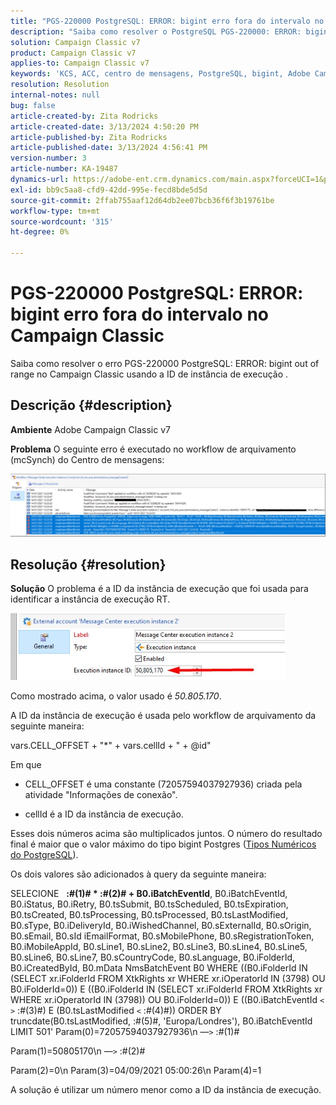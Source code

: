 ```yaml
---
title: "PGS-220000 PostgreSQL: ERROR: bigint erro fora do intervalo no Campaign Classic"
description: "Saiba como resolver o PostgreSQL PGS-220000: ERROR: bigint erro fora do intervalo no Campaign Classic"
solution: Campaign Classic v7
product: Campaign Classic v7
applies-to: Campaign Classic v7
keywords: 'KCS, ACC, centro de mensagens, PostgreSQL, bigint, Adobe Campaign Classic v7, PGS-220000, ERRO: bigint fora de alcance, solução de problemas'
resolution: Resolution
internal-notes: null
bug: false
article-created-by: Zita Rodricks
article-created-date: 3/13/2024 4:50:20 PM
article-published-by: Zita Rodricks
article-published-date: 3/13/2024 4:56:41 PM
version-number: 3
article-number: KA-19487
dynamics-url: https://adobe-ent.crm.dynamics.com/main.aspx?forceUCI=1&pagetype=entityrecord&etn=knowledgearticle&id=f1155bc4-59e1-ee11-904d-6045bd0065b6
exl-id: bb9c5aa8-cfd9-42dd-995e-fecd8bde5d5d
source-git-commit: 2ffab755aaf12d64db2ee07bcb36f6f3b19761be
workflow-type: tm+mt
source-wordcount: '315'
ht-degree: 0%

---
```


# PGS-220000 PostgreSQL: ERROR: bigint erro fora do intervalo no Campaign Classic


Saiba como resolver o erro PGS-220000 PostgreSQL: ERROR: bigint out of range no Campaign Classic usando a ID de instância de execução .

## Descrição {#description}


<b>Ambiente</b>
Adobe Campaign Classic v7

<b>Problema</b>
O seguinte erro é executado no workflow de arquivamento (mcSynch) do Centro de mensagens:

![](assets/___f3155bc4-59e1-ee11-904d-6045bd0065b6___.png)




## Resolução {#resolution}


<b>Solução</b>
O problema é a ID da instância de execução que foi usada para identificar a instância de execução RT.

![](assets/b19e48ed-65d1-ec11-a7b5-00224809c556.png)

Como mostrado acima, o valor usado é *50.805.170*.

A ID da instância de execução é usada pelo workflow de arquivamento da seguinte maneira:

vars.CELL_OFFSET + &quot;\*&quot; + vars.cellId + &quot; + @id&quot;

Em que 

- CELL_OFFSET é uma constante (72057594037927936) criada pela atividade &quot;Informações de conexão&quot;.

- cellId é a ID da instância de execução.

Esses dois números acima são multiplicados juntos. O número do resultado final é maior que o valor máximo do tipo bigint Postgres ([Tipos Numéricos do PostgreSQL](https://www.postgresql.org/docs/10/datatype-numeric.html)).

Os dois valores são adicionados à query da seguinte maneira:

SELECIONE   <b>:#(1)# \* :#(2)# + B0.iBatchEventId</b>, B0.iBatchEventId, B0.iStatus, B0.iRetry, B0.tsSubmit, B0.tsScheduled, B0.tsExpiration, B0.tsCreated, B0.tsProcessing, B0.tsProcessed, B0.tsLastModified, B0.sType, B0.iDeliveryId, B0.iWishedChannel, B0.sExternalId, B0.sOrigin, B0.sEmail, B0.sId iEmailFormat, B0.sMobilePhone, B0.sRegistrationToken, B0.iMobileAppId, B0.sLine1, B0.sLine2, B0.sLine3, B0.sLine4, B0.sLine5, B0.sLine6, B0.sLine7, B0.sCountryCode, B0.sLanguage, B0.iFolderId, B0.iCreatedById, B0.mData NmsBatchEvent B0 WHERE ((B0.iFolderId IN (SELECT xr.iFolderId FROM XtkRights xr WHERE xr.iOperatorId IN (3798) OU B0.iFolderId=0)) E ((B0.iFolderId IN (SELECT xr.iFolderId FROM XtkRights xr WHERE xr.iOperatorId IN (3798)) OU B0.iFolderId=0)) E ((B0.iBatchEventId `<` `>`  :#(3)#) E (B0.tsLastModified `<`  :#(4)#)) ORDER BY truncdate(B0.tsLastModified, :#(5)#, &#39;Europa/Londres&#39;), B0.iBatchEventId LIMIT 501&#39; Param(0)=72057594037927936\n —`>`  :#(1)#

Param(1)=50805170\n —`>`  :#(2)#

Param(2)=0\n Param(3)=04/09/2021 05:00:26\n Param(4)=1

A solução é utilizar um número menor como a ID da instância de execução.
